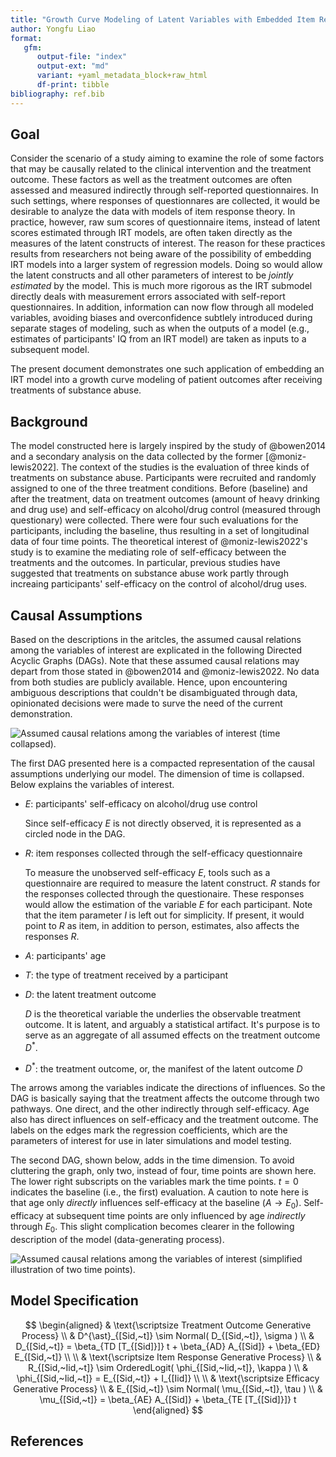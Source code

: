 ```yaml
---
title: "Growth Curve Modeling of Latent Variables with Embedded Item Response Models"
author: Yongfu Liao
format: 
   gfm:
      output-file: "index"
      output-ext: "md"
      variant: +yaml_metadata_block+raw_html
      df-print: tibble
bibliography: ref.bib
---
```


<!--
```{r setup, include=FALSE}
knitr::opts_chunk$set(
	message = FALSE,
	warning = FALSE,
	#results = 'hold',
	out.width = "100%",
	fig.align = 'center',
	comment = "",
	fig.dim = c(10, 5.5),
   dev='svglite',
   dev.args = list(bg = "transparent"),
   NULL
)
```
-->

Goal
-----

Consider the scenario of a study aiming to examine the role of some factors that
may be causally related to the clinical intervention and the treatment outcome.
These factors as well as the treatment outcomes are often assessed and measured
indirectly through self-reported questionnaires. In such settings, where
responses of questionnares are collected, it would be desirable to analyze the
data with models of item response theory. In practice, however, raw sum scores
of questionnaire items, instead of latent scores estimated through IRT models,
are often taken directly as the measures of the latent constructs of interest.
The reason for these practices results from researchers not being aware of the
possibility of embedding IRT models into a larger system of regression models.
Doing so would allow the latent constructs and all other parameters of interest
to be *jointly estimated* by the model. This is much more rigorous as the IRT
submodel directly deals with measurement errors associated with self-report
questionnaires. In addition, information can now flow through all modeled
variables, avoiding biases and overconfidence subtlely introduced during
separate stages of modeling, such as when the outputs of a model (e.g.,
estimates of participants' IQ from an IRT model) are taken as inputs to a
subsequent model.

The present document demonstrates one such application of embedding an IRT model
into a growth curve modeling of patient outcomes after receiving treatments of
substance abuse.


Background
----------

The model constructed here is largely inspired by the study of @bowen2014 and a
secondary analysis on the data collected by the former [@moniz-lewis2022]. The
context of the studies is the evaluation of three kinds of treatments on
substance abuse. Participants were recruited and randomly assigned to one of the
three treatment conditions. Before (baseline) and after the treatment, data on
treatment outcomes (amount of heavy drinking and drug use) and self-efficacy on
alcohol/drug control (measured through questionary) were collected. There were
four such evaluations for the participants, including the baseline, thus
resulting in a set of longitudinal data of four time points. The theoretical
interest of @moniz-lewis2022\'s study is to examine the mediating role of
self-efficacy between the treatments and the outcomes. In particular, previous
studies have suggested that treatments on substance abuse work partly through
increaing participants' self-efficacy on the control of alcohol/drug uses.


Causal Assumptions
------------------

Based on the descriptions in the aritcles, the assumed causal relations among
the variables of interest are explicated in the following Directed Acyclic
Graphs (DAGs). Note that these assumed causal relations may depart from those
stated in @bowen2014 and @moniz-lewis2022. No data from both studies are
publicly available. Hence, upon encountering ambiguous descriptions that
couldn't be disambiguated through data, opinionated decisions were made to surve
the need of the current demonstration.

![Assumed causal relations among the variables of interest (time collapsed).](./dag)

The first DAG presented here is a compacted representation of the causal
assumptions underlying our model. The dimension of time is collapsed. Below
explains the variables of interest.

- $E$: participants' self-efficacy on alcohol/drug use control
   
   Since self-efficacy $E$ is not directly observed, it is represented as a
   circled node in the DAG.

- $R$: item responses collected through the self-efficacy questionnaire 

   To measure the unobserved self-efficacy $E$, tools such as a questionnaire
   are required to measure the latent construct. $R$ stands for the responses
   collected through the questionaire. These responses would allow the
   estimation of the variable $E$ for each participant. Note that the item
   parameter $I$ is left out for simplicity. If present, it would point to $R$
   as item, in addition to person, estimates, also affects the responses $R$.

- $A$: participants' age

- $T$: the type of treatment received by a participant

- $D$: the latent treatment outcome 

   $D$ is the theoretical variable the underlies the observable treatment
   outcome. It is latent, and arguably a statistical artifact. It's purpose is
   to serve as an aggregate of all assumed effects on the treatment outcome
   $D^{\ast}$.

- $D^{\ast}$: the treatment outcome, or, the manifest of the latent outcome $D$

The arrows among the variables indicate the directions of influences. So the 
DAG is basically saying that the treatment affects the outcome through two 
pathways. One direct, and the other indirectly through self-efficacy. Age also
has direct influences on self-efficacy and the treatment outcome. The labels on
the edges mark the regression coefficients, which are the parameters of interest
for use in later simulations and model testing.

The second DAG, shown below, adds in the time dimension. To avoid cluttering the
graph, only two, instead of four, time points are shown here. The lower right
subscripts on the variables mark the time points. $t=0$ indicates the baseline
(i.e., the first) evaluation. A caution to note here is that age only *directly*
influences self-efficacy at the baseline ($A \rightarrow E_0$). Self-efficacy at
subsequent time points are only influenced by age *indirectly* through $E_0$.
This slight complication becomes clearer in the following description of the
model (data-generating process).

![Assumed causal relations among the variables of interest (simplified illustration of two time points).](./dag-longitudinal)



Model Specification
-------------------

$$
\begin{aligned}
   & \text{\scriptsize Treatment Outcome Generative Process} \\
   & D^{\ast}_{[Sid,~t]} \sim Normal( D_{[Sid,~t]}, \sigma )                       \\
   & D_{[Sid,~t]} = \beta_{TD [T_{[Sid]}]} t + \beta_{AD} A_{[Sid]} + \beta_{ED} E_{[Sid,~t]}  \\
   \\
   & \text{\scriptsize Item Response Generative Process} \\
   & R_{[Sid,~Iid,~t]} \sim OrderedLogit( \phi_{[Sid,~Iid,~t]}, \kappa )    \\
   & \phi_{[Sid,~Iid,~t]} = E_{[Sid,~t]} + I_{[Iid]}                         \\
   \\
   & \text{\scriptsize Efficacy Generative Process} \\
   & E_{[Sid,~t]} \sim Normal( \mu_{[Sid,~t]}, \tau )                   \\
   & \mu_{[Sid,~t]} = \beta_{AE} A_{[Sid]}  + \beta_{TE [T_{[Sid]}]} t
\end{aligned}
$$


References
----------


